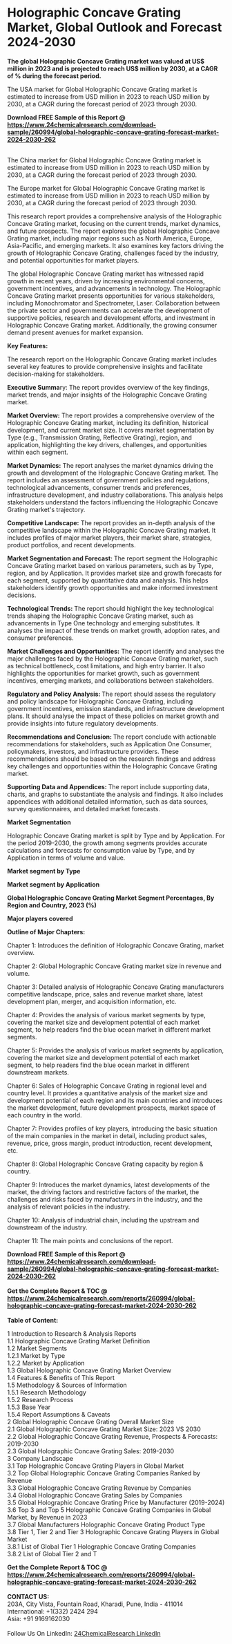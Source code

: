 <h1>Holographic Concave Grating Market, Global Outlook and Forecast 2024-2030</h1><p><strong>The global Holographic Concave Grating market was valued at US$ million in 2023 and is projected to reach US$ million by 2030, at a CAGR of % during the forecast period.</strong></p><p>
</p><p>The USA market for Global Holographic Concave Grating market is estimated to increase from USD million in 2023 to reach USD million by 2030, at a CAGR during the forecast period of 2023 through 2030.</p><div><b>Download FREE Sample of this Report @ 
            <a href="https://www.24chemicalresearch.com/download-sample/260994/global-holographic-concave-grating-forecast-market-2024-2030-262">
            https://www.24chemicalresearch.com/download-sample/260994/global-holographic-concave-grating-forecast-market-2024-2030-262</a></b></div><br><p>
</p><p>The China market for Global Holographic Concave Grating market is estimated to increase from USD million in 2023 to reach USD million by 2030, at a CAGR during the forecast period of 2023 through 2030.</p><p>
</p><p>The Europe market for Global Holographic Concave Grating market is estimated to increase from USD million in 2023 to reach USD million by 2030, at a CAGR during the forecast period of 2023 through 2030.</p><p>
</p><p>This research report provides a comprehensive analysis of the Holographic Concave Grating market, focusing on the current trends, market dynamics, and future prospects. The report explores the global Holographic Concave Grating market, including major regions such as North America, Europe, Asia-Pacific, and emerging markets. It also examines key factors driving the growth of Holographic Concave Grating, challenges faced by the industry, and potential opportunities for market players.</p><p>
</p><p>The global Holographic Concave Grating market has witnessed rapid growth in recent years, driven by increasing environmental concerns, government incentives, and advancements in technology. The Holographic Concave Grating market presents opportunities for various stakeholders, including Monochromator and Spectrometer, Laser. Collaboration between the private sector and governments can accelerate the development of supportive policies, research and development efforts, and investment in Holographic Concave Grating market. Additionally, the growing consumer demand present avenues for market expansion.</p><p>
<strong>Key Features:</strong></p><p>
The research report on the Holographic Concave Grating market includes several key features to provide comprehensive insights and facilitate decision-making for stakeholders.</p><p>
<strong>Executive Summa</strong>ry: The report provides overview of the key findings, market trends, and major insights of the Holographic Concave Grating market.</p><p>
<strong>Market Overview:</strong> The report provides a comprehensive overview of the Holographic Concave Grating market, including its definition, historical development, and current market size. It covers market segmentation by Type (e.g., Transmission Grating, Reflective Grating), region, and application, highlighting the key drivers, challenges, and opportunities within each segment.</p><p>
<strong>Market Dynamics:</strong> The report analyses the market dynamics driving the growth and development of the Holographic Concave Grating market. The report includes an assessment of government policies and regulations, technological advancements, consumer trends and preferences, infrastructure development, and industry collaborations. This analysis helps stakeholders understand the factors influencing the Holographic Concave Grating market's trajectory.</p><p>
<strong>Competitive Landscape:</strong> The report provides an in-depth analysis of the competitive landscape within the Holographic Concave Grating market. It includes profiles of major market players, their market share, strategies, product portfolios, and recent developments.</p><p>
<strong>Market Segmentation and Forecast: </strong>The report segment the Holographic Concave Grating market based on various parameters, such as by Type, region, and by Application. It provides market size and growth forecasts for each segment, supported by quantitative data and analysis. This helps stakeholders identify growth opportunities and make informed investment decisions.</p><p>
<strong>Technological Trends: </strong>The report should highlight the key technological trends shaping the Holographic Concave Grating market, such as advancements in Type One technology and emerging substitutes. It analyses the impact of these trends on market growth, adoption rates, and consumer preferences.</p><p>
<strong>Market Challenges and Opportunities:</strong> The report identify and analyses the major challenges faced by the Holographic Concave Grating market, such as technical bottleneck, cost limitations, and high entry barrier. It also highlights the opportunities for market growth, such as government incentives, emerging markets, and collaborations between stakeholders.</p><p>
<strong>Regulatory and Policy Analysis: </strong>The report should assess the regulatory and policy landscape for Holographic Concave Grating, including government incentives, emission standards, and infrastructure development plans. It should analyse the impact of these policies on market growth and provide insights into future regulatory developments.</p><p>
<strong>Recommendations and Conclusion: </strong>The report conclude with actionable recommendations for stakeholders, such as Application One Consumer, policymakers, investors, and infrastructure providers. These recommendations should be based on the research findings and address key challenges and opportunities within the Holographic Concave Grating market.</p><p>
<strong>Supporting Data and Appendices: </strong>The report include supporting data, charts, and graphs to substantiate the analysis and findings. It also includes appendices with additional detailed information, such as data sources, survey questionnaires, and detailed market forecasts.</p><p>
<strong>Market Segmentation</strong></p><p>
Holographic Concave Grating market is split by Type and by Application. For the period 2019-2030, the growth among segments provides accurate calculations and forecasts for consumption value by Type, and by Application in terms of volume and value.</p><p>
</p><p></p><p>
<strong>Market segment by Type</strong></p><p>
</p><p>
</p><p><strong>Market segment by Application</strong></p><p>
</p><p>
</p><p><strong>Global Holographic Concave Grating Market Segment Percentages, By Region and Country, 2023 (%)</strong></p><p>
</p><p>
</p><p></p><p>
<strong>Major players covered</strong></p><p>
</p><p>
</p><p><strong>Outline of Major Chapters:</strong></p><p>
Chapter 1: Introduces the definition of Holographic Concave Grating, market overview.</p><p>
Chapter 2: Global Holographic Concave Grating market size in revenue and volume.</p><p>
Chapter 3: Detailed analysis of Holographic Concave Grating manufacturers competitive landscape, price, sales and revenue market share, latest development plan, merger, and acquisition information, etc.</p><p>
Chapter 4: Provides the analysis of various market segments by type, covering the market size and development potential of each market segment, to help readers find the blue ocean market in different market segments.</p><p>
Chapter 5: Provides the analysis of various market segments by application, covering the market size and development potential of each market segment, to help readers find the blue ocean market in different downstream markets.</p><p>
Chapter 6: Sales of Holographic Concave Grating in regional level and country level. It provides a quantitative analysis of the market size and development potential of each region and its main countries and introduces the market development, future development prospects, market space of each country in the world.</p><p>
Chapter 7: Provides profiles of key players, introducing the basic situation of the main companies in the market in detail, including product sales, revenue, price, gross margin, product introduction, recent development, etc.</p><p>
Chapter 8: Global Holographic Concave Grating capacity by region &amp; country.</p><p>
Chapter 9: Introduces the market dynamics, latest developments of the market, the driving factors and restrictive factors of the market, the challenges and risks faced by manufacturers in the industry, and the analysis of relevant policies in the industry.</p><p>
Chapter 10: Analysis of industrial chain, including the upstream and downstream of the industry.</p><p>
Chapter 11: The main points and conclusions of the report.</p><div><b>Download FREE Sample of this Report @ 
            <a href="https://www.24chemicalresearch.com/download-sample/260994/global-holographic-concave-grating-forecast-market-2024-2030-262">
            https://www.24chemicalresearch.com/download-sample/260994/global-holographic-concave-grating-forecast-market-2024-2030-262</a></b></div><br><div><b>Get the Complete Report & TOC @ 
            <a href="https://www.24chemicalresearch.com/reports/260994/global-holographic-concave-grating-forecast-market-2024-2030-262">
            https://www.24chemicalresearch.com/reports/260994/global-holographic-concave-grating-forecast-market-2024-2030-262</a></b></div><br>
            <b>Table of Content:</b><p>1 Introduction to Research & Analysis Reports<br />
    1.1 Holographic Concave Grating Market Definition<br />
    1.2 Market Segments<br />
        1.2.1 Market by Type<br />
        1.2.2 Market by Application<br />
    1.3 Global Holographic Concave Grating Market Overview<br />
    1.4 Features & Benefits of This Report<br />
    1.5 Methodology & Sources of Information<br />
        1.5.1 Research Methodology<br />
        1.5.2 Research Process<br />
        1.5.3 Base Year<br />
        1.5.4 Report Assumptions & Caveats<br />
2 Global Holographic Concave Grating Overall Market Size<br />
    2.1 Global Holographic Concave Grating Market Size: 2023 VS 2030<br />
    2.2 Global Holographic Concave Grating Revenue, Prospects & Forecasts: 2019-2030<br />
    2.3 Global Holographic Concave Grating Sales: 2019-2030<br />
3 Company Landscape<br />
    3.1 Top Holographic Concave Grating Players in Global Market<br />
    3.2 Top Global Holographic Concave Grating Companies Ranked by Revenue<br />
    3.3 Global Holographic Concave Grating Revenue by Companies<br />
    3.4 Global Holographic Concave Grating Sales by Companies<br />
    3.5 Global Holographic Concave Grating Price by Manufacturer (2019-2024)<br />
    3.6 Top 3 and Top 5 Holographic Concave Grating Companies in Global Market, by Revenue in 2023<br />
    3.7 Global Manufacturers Holographic Concave Grating Product Type<br />
    3.8 Tier 1, Tier 2 and Tier 3 Holographic Concave Grating Players in Global Market<br />
        3.8.1 List of Global Tier 1 Holographic Concave Grating Companies<br />
        3.8.2 List of Global Tier 2 and T</p><div><b>Get the Complete Report & TOC @ 
            <a href="https://www.24chemicalresearch.com/reports/260994/global-holographic-concave-grating-forecast-market-2024-2030-262">
            https://www.24chemicalresearch.com/reports/260994/global-holographic-concave-grating-forecast-market-2024-2030-262</a></b></div><br><b>CONTACT US:</b><br>
            203A, City Vista, Fountain Road, Kharadi, Pune, India - 411014<br>
            International: +1(332) 2424 294<br>
            Asia: +91 9169162030 <br><br>
            Follow Us On LinkedIn: <a href="https://www.linkedin.com/company/24chemicalresearch/">24ChemicalResearch LinkedIn</a>
